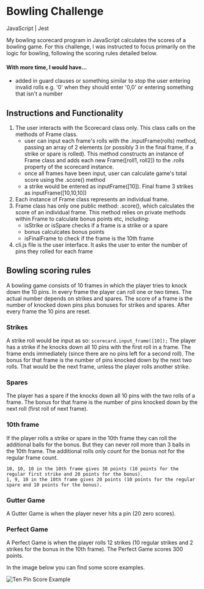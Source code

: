 
Bowling Challenge
=================
JavaScript | Jest

My bowling scorecard program in JavaScript calculates the scores of a bowling game. For this challenge, I was instructed to focus primarily on the logic for bowling, following the scoring rules detailed below.

#### With more time, I would have...
- added in guard clauses or something similar to stop the user entering invalid rolls e.g. '0' when they should enter '0,0' or entering something that isn't a number

## Instructions and Functionality
1. The user interacts with the Scorecard class only. This class calls on the methods of Frame class.
   - user can input each frame's rolls with the .inputFrame(rolls) method, passing an array of 2 elements (or possibly 3 in the final frame, if a strike or spare is rolled). This method constructs an instance of Frame class and adds each new Frame([roll1, roll2]) to the .rolls property of the scorecard instance.
   - once all frames have been input, user can calculate game's total score using the .score() method
   - a strike would be entered as inputFrame([10]). Final frame 3 strikes as inputFrame([10,10,10])
2. Each instance of Frame class represents an individual frame. 
3. Frame class has only one public method: .score(), which calculates the score of an individual frame. This method relies on private methods within Frame to calculate bonus points etc, including:
   - isStrike or isSpare checks if a frame is a strike or a spare
   - bonus calculcates bonus points
   - isFinalFrame to check if the frame is the 10th frame
4. cli.js file is the user interface. It asks the user to enter the number of pins they rolled for each frame

## Bowling scoring rules
A bowling game consists of 10 frames in which the player tries to knock down the 10 pins. In every frame the player can roll one or two times. The actual number depends on strikes and spares. The score of a frame is the number of knocked down pins plus bonuses for strikes and spares. After every frame the 10 pins are reset.

### Strikes
A strike roll would be input as so: 
``` scorecard.input_frame([10]); ```
The player has a strike if he knocks down all 10 pins with the first roll in a frame. The frame ends immediately (since there are no pins left for a second roll). The bonus for that frame is the number of pins knocked down by the next two rolls. That would be the next frame, unless the player rolls another strike.

### Spares

The player has a spare if the knocks down all 10 pins with the two rolls of a frame. The bonus for that frame is the number of pins knocked down by the next roll (first roll of next frame).

### 10th frame

If the player rolls a strike or spare in the 10th frame they can roll the additional balls for the bonus. But they can never roll more than 3 balls in the 10th frame. The additional rolls only count for the bonus not for the regular frame count.

    10, 10, 10 in the 10th frame gives 30 points (10 points for the regular first strike and 20 points for the bonus).
    1, 9, 10 in the 10th frame gives 20 points (10 points for the regular spare and 10 points for the bonus).

### Gutter Game

A Gutter Game is when the player never hits a pin (20 zero scores).

### Perfect Game

A Perfect Game is when the player rolls 12 strikes (10 regular strikes and 2 strikes for the bonus in the 10th frame). The Perfect Game scores 300 points.

In the image below you can find some score examples.

![Ten Pin Score Example](images/example_ten_pin_scoring.png)

